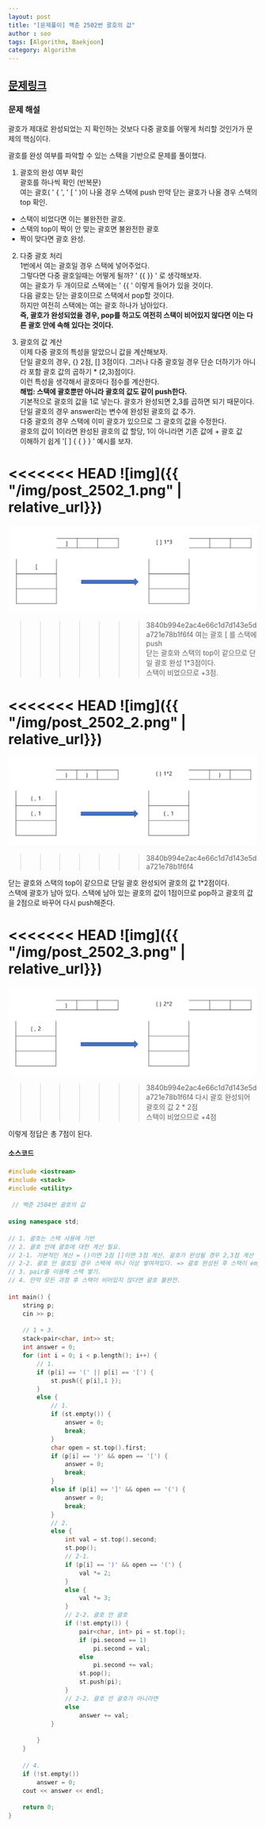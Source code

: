 ```yaml
---
layout: post
title: "[문제풀이] 백준 2502번 괄호의 값"
author : soo
tags: [Algorithm, Baekjoon]
category: Algorithm
---
```




## [문제링크](https://www.acmicpc.net/problem/2504)


### 문제 해설

괄호가 제대로 완성되었는 지 확인하는 것보다 다중 괄호를 어떻게 처리할 것인가가 문제의 핵심이다.

괄호를 완성 여부를 파악할 수 있는 스택을 기반으로 문제를 풀이했다.


1. 괄호의 완성 여부 확인  
괄호를 하나씩 확인 (반복문)  
여는 괄호\( ' \{ ', ' \[ ' )이 나올 경우 스택에 push
만약 닫는 괄호가 나올 경우 스택의 top 확인.
- 스택이 비었다면 이는 불완전한 괄호.
- 스택의 top이 짝이 안 맞는 괄호면 불완전한 괄호
- 짝이 맞다면 괄호 완성.


2. 다중 괄호 처리  
1번에서 여는 괄호일 경우 스택에 넣어주었다.  
그렇다면 다중 괄호일때는 어떻게 될까? ' \{\{ \}\} ' 로 생각해보자.   
여는 괄호가 두 개이므로 스택에는 ' \{\{ ' 이렇게 들어가 있을 것이다.  
다음 괄호는 닫는 괄호이므로 스택에서 pop할 것이다.   
하지만 여전히 스택에는 여는 괄호 하나가 남아있다.   
**즉, 괄호가 완성되었을 경우, pop를 하고도 여전히 스택이 비어있지 않다면 이는 다른 괄호 안에 속해 있다는 것이다.**


3. 괄호의 값 계산  
이제 다중 괄호의 특성을 알았으니 값을 계산해보자.  
단일 괄호의 경우, \{\} 2점, \[\] 3점이다. 그러나 다중 괄호일 경우 단순 더하기가 아니라 포함 괄호 값의 곱하기 * (2,3)점이다.   
이런 특성을 생각해서 괄호마다 점수를 계산한다.  
**해법: 스택에 괄호뿐만 아니라 괄호의 값도 같이 push한다.**  
기본적으로 괄호의 값을 1로 넣는다. 괄호가 완성되면 2,3를 곱하면 되기 때문이다.  
단일 괄호의 경우 answer라는 변수에 완성된 괄호의 값 추가.  
다중 괄호의 경우 스택에 이미 괄호가 있으므로 그 괄호의 값을 수정한다.  
괄호의 값이 1이라면 완성된 괄호의 값 할당, 1이 아니라면 기존 값에 + 괄호 값   
이해하기 쉽게 '\[ \] \{ \{ \} \} ' 예시를 보자.   


<<<<<<< HEAD
![img]({{ "/img/post_2502_1.png" | relative_url}})
=======
![img](/img/post_2502_1.png)
>>>>>>> 3840b994e2ac4e66c1d7d143e5da721e78b1f6f4
여는 괄호 \[ 를 스택에 push  
닫는 괄호와 스택의 top이 같으므로 단일 괄호 완성 1*3점이다.  
스택이 비었으므로 +3점.

<<<<<<< HEAD
![img]({{ "/img/post_2502_2.png" | relative_url}})
=======
![img](/img/post_2502_2.png)
>>>>>>> 3840b994e2ac4e66c1d7d143e5da721e78b1f6f4

닫는 괄호와 스택의 top이 같으므로 단일 괄호 완성되어 괄호의 값 1*2점이다.  
스택에 괄호가 남아 있다. 스택에 남아 있는 괄호의 값이 1점이므로 pop하고 괄호의 값을 2점으로 바꾸어 다시 push해준다.

<<<<<<< HEAD
![img]({{ "/img/post_2502_3.png" | relative_url}})
=======
![img](/img/post_2502_3.png)
>>>>>>> 3840b994e2ac4e66c1d7d143e5da721e78b1f6f4
다시 괄호 완성되어 괄호의 값 2 * 2점  
스택이 비었으므로 +4점

이렇게 정답은 총 7점이 된다.


#### 소스코드

```cpp
#include <iostream>
#include <stack>
#include <utility>

 // 백준 2504번 괄호의 값

using namespace std;

// 1. 괄호는 스택 사용에 기반 
// 2. 괄호 안에 괄호에 대한 계산 필요.
// 2-1. 기본적인 계산 = ()이면 2점 []이면 3점 계산. 괄호가 완성될 경우 2,3점 계산
// 2-2. 괄호 안 괄호일 경우 스택에 하나 이상 쌓여져있다. => 괄호 완성된 후 스택이 empty가 아니라면 완성된 점수 더하기(쌓여져있는 괄호의 점수가 1점이라면 완성된 점수를 할당)
// 3. pair를 이용해 스택 쌓기.
// 4. 만약 모든 과정 후 스택이 비어있지 않다면 괄호 불완전.

int main() {
	string p;
	cin >> p;

	// 1 + 3.
	stack<pair<char, int>> st;
	int answer = 0;
	for (int i = 0; i < p.length(); i++) {
		// 1.
		if (p[i] == '(' || p[i] == '[') {
			st.push({ p[i],1 });
		}
		else {
			// 1.
			if (st.empty()) {
				answer = 0;
				break;
			}
			char open = st.top().first;
			if (p[i] == ')' && open == '[') {
				answer = 0;
				break;
			}
			else if (p[i] == ']' && open == '(') {
				answer = 0;
				break;
			}
			// 2.
			else {
				int val = st.top().second;
				st.pop();
				// 2-1.
				if (p[i] == ')' && open == '(') {
					val *= 2;
				}
				else {
					val *= 3;
				}
				// 2-2. 괄호 안 괄호
				if (!st.empty()) {
					pair<char, int> pi = st.top();
					if (pi.second == 1)
						pi.second = val;
					else
						pi.second += val;
					st.pop();
					st.push(pi);
				}
				// 2-2. 괄호 안 괄호가 아니라면 
				else
					answer += val;
			}

		}
	}

	// 4.
	if (!st.empty())
		answer = 0;
	cout << answer << endl;
	
	return 0;
}
```
<br/><br/><br/>
